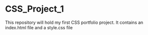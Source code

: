 # CSS_Project_1
This repository will hold my first CSS portfolio project. It contains an index.html file and a style.css file
